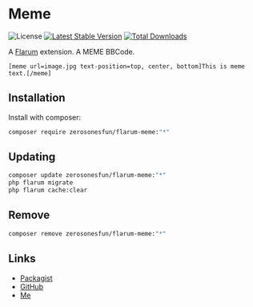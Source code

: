 # Meme

![License](https://img.shields.io/badge/license-MIT-blue.svg) [![Latest Stable Version](https://img.shields.io/packagist/v/zerosonesfun/flarum-meme.svg)](https://packagist.org/packages/zerosonesfun/flarum-meme) [![Total Downloads](https://img.shields.io/packagist/dt/zerosonesfun/flarum-meme.svg)](https://packagist.org/packages/zerosonesfun/flarum-meme)

A [Flarum](http://flarum.org) extension. A MEME BBCode.

`[meme url=image.jpg text-position=top, center, bottom]This is meme text.[/meme]`

## Installation

Install with composer:

```sh
composer require zerosonesfun/flarum-meme:"*"
```

## Updating

```sh
composer update zerosonesfun/flarum-meme:"*"
php flarum migrate
php flarum cache:clear
```

## Remove

```sh
composer remove zerosonesfun/flarum-meme:"*"
```

## Links

- [Packagist](https://packagist.org/packages/zerosonesfun/flarum-meme)
- [GitHub](https://github.com/zerosonesfun/flarum-meme)
- [Me](https://www.wilcosky.com)
